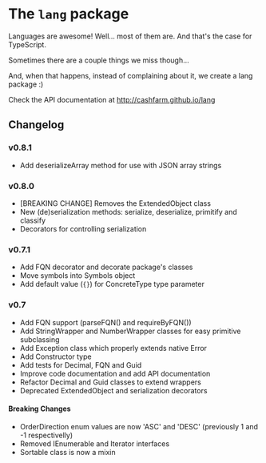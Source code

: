 The `lang` package
================================================

Languages are awesome! Well... most of them are. And that's the case for TypeScript.

Sometimes there are a couple things we miss though...

And, when that happens, instead of complaining about it, we create a lang package :)

Check the API documentation at http://cashfarm.github.io/lang

## Changelog

### v0.8.1

- Add deserializeArray method for use with JSON array strings

### v0.8.0

- [BREAKING CHANGE] Removes the ExtendedObject class
- New (de)serialization methods: serialize, deserialize, primitify and classify
- Decorators for controlling serialization

### v0.7.1

- Add FQN decorator and decorate package's classes
- Move symbols into Symbols object
- Add default value (`{}`) for ConcreteType type parameter

### v0.7

- Add FQN support (parseFQN() and requireByFQN())
- Add StringWrapper and NumberWrapper classes for easy primitive subclassing
- Add Exception class which properly extends native Error
- Add Constructor<T> type
- Add tests for Decimal, FQN and Guid
- Improve code documentation and add API documentation
- Refactor Decimal and Guid classes to extend wrappers
- Deprecated ExtendedObject and serialization decorators

#### Breaking Changes

- OrderDirection enum values are now 'ASC' and 'DESC' (previously 1 and -1 respectivelly)
- Removed IEnumerable and Iterator interfaces
- Sortable class is now a mixin
